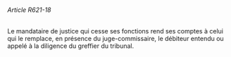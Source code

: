 ###### Article R621-18

Le mandataire de justice qui cesse ses fonctions rend ses comptes à celui qui le remplace, en présence du juge-commissaire, le débiteur entendu ou appelé à la diligence du greffier du tribunal.

